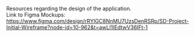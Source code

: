 Resources regarding the design of the application. \
Link to Figma Mockups: https://www.figma.com/design/rRYlGC8NnMU7UzsDenRSRp/SD-Project-Initial-Wireframe?node-id=10-962&t=awLI1IEdtwV36IFt-1

